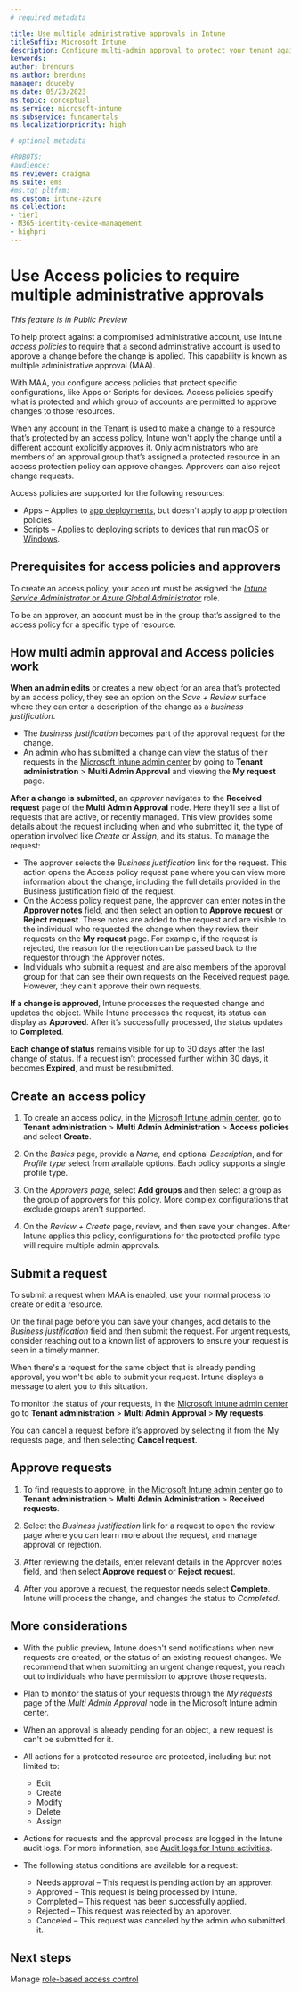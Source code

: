 ```yaml
---
# required metadata

title: Use multiple administrative approvals in Intune
titleSuffix: Microsoft Intune
description: Configure multi-admin approval to protect your tenant against the use of compromised administrative accounts in Intune.
keywords:
author: brenduns
ms.author: brenduns
manager: dougeby
ms.date: 05/23/2023
ms.topic: conceptual
ms.service: microsoft-intune
ms.subservice: fundamentals
ms.localizationpriority: high

# optional metadata

#ROBOTS:
#audience:
ms.reviewer: craigma
ms.suite: ems
#ms.tgt_pltfrm:
ms.custom: intune-azure
ms.collection:
- tier1
- M365-identity-device-management
- highpri
---
```


# Use Access policies to require multiple administrative approvals

*This feature is in Public Preview*

To help protect against a compromised administrative account, use Intune *access policies* to require that a second administrative account is used to approve a change before the change is applied. This capability is known as multiple administrative approval (MAA).

With MAA, you configure access policies that protect specific configurations, like Apps or Scripts for devices. Access policies specify what is protected and which group of accounts are permitted to approve changes to those resources.

When any account in the Tenant is used to make a change to a resource that’s protected by an access policy, Intune won't apply the change until a different account explicitly approves it. Only administrators who are members of an approval group that’s assigned a protected resource in an access protection policy can approve changes. Approvers can also reject change requests.

Access policies are supported for the following resources:

- Apps – Applies to [app deployments](../apps/apps-add.md), but doesn't apply to app protection policies.
- Scripts – Applies to deploying scripts to devices that run [macOS](../apps/macos-shell-scripts.md) or [Windows](../apps/intune-management-extension.md).

## Prerequisites for access policies and approvers

To create an access policy, your account must be assigned the [*Intune Service Administrator* or *Azure Global Administrator*](../fundamentals/role-based-access-control.md) role.

To be an approver, an account must be in the group that’s assigned to the access policy for a specific type of resource.

## How multi admin approval and Access policies work

**When an admin edits** or creates a new object for an area that’s protected by an access policy, they see an option on the *Save + Review* surface where they can enter a description of the change as a *business justification*.

- The *business justification* becomes part of the approval request for the change.
- An admin who has submitted a change can view the status of their requests in the [Microsoft Intune admin center](https://go.microsoft.com/fwlink/?linkid=2109431) by going to **Tenant administration** > **Multi Admin Approval** and viewing the **My request** page.

**After a change is submitted**, an *approver* navigates to the **Received request** page of the **Multi Admin Approval** node. Here they’ll see a list of requests that are active, or recently managed. This view provides some details about the request including when and who submitted it, the type of operation involved like *Create* or *Assign*, and its status. To manage the request:

- The approver selects the *Business justification* link for the request. This action opens the Access policy request pane where you can view more information about the change, including the full details provided in the Business justification field of the request.
- On the Access policy request pane, the approver can enter notes in the **Approver notes** field, and then select an option to **Approve request** or **Reject request**. These notes are added to the request and are visible to the individual who requested the change when they review their requests on the **My request** page. For example, if the request is rejected, the reason for the rejection can be passed back to the requestor through the Approver notes.
- Individuals who submit a request and are also members of the approval group for that can see their own requests on the Received request page. However, they can't approve their own requests.

**If a change is approved**, Intune processes the requested change and updates the object. While Intune processes the request, its status can display as **Approved**. After it’s successfully processed, the status updates to **Completed**.

**Each change of status** remains visible for up to 30 days after the last change of status. If a request isn’t processed further within 30 days, it becomes **Expired**, and must be resubmitted.

## Create an access policy

1. To create an access policy, in the [Microsoft Intune admin center](https://go.microsoft.com/fwlink/?linkid=2109431), go to **Tenant administration** > **Multi Admin Administration** > **Access policies** and select **Create**.

2. On the *Basics* page, provide a *Name*, and optional *Description*, and for *Profile type* select from available options. Each policy supports a single profile type.

   <!-- The following screen capture shows a new policy with **Apps**  selected for the profile type.  -->

3. On the *Approvers page*, select **Add groups** and then select a group as the group of approvers for this policy. More complex configurations that exclude groups aren't supported.

4. On the *Review + Create* page, review, and then save your changes. After Intune applies this policy, configurations for the protected profile type will require multiple admin approvals.

## Submit a request

To submit a request when MAA is enabled, use your normal process to create or edit a resource.

On the final page before you can save your changes, add details to the *Business justification* field and then submit the request. For urgent requests, consider reaching out to a known list of approvers to ensure your request is seen in a timely manner.

When there's a request for the same object that is already pending approval, you won't be able to submit your request. Intune displays a message to alert you to this situation.

To monitor the status of your requests, in the [Microsoft Intune admin center](https://go.microsoft.com/fwlink/?linkid=2109431) go to **Tenant administration** > **Multi Admin Approval** > **My requests**.

You can cancel a request before it’s approved by selecting it from the My requests page, and then selecting **Cancel request**.

## Approve requests

1. To find requests to approve, in the [Microsoft Intune admin center](https://go.microsoft.com/fwlink/?linkid=2109431) go to **Tenant administration** > **Multi Admin Administration** > **Received requests**.

2. Select the *Business justification* link for a request to open the review page where you can learn more about the request, and manage approval or rejection.

3. After reviewing the details, enter relevant details in the Approver notes field, and then select **Approve request** or **Reject request**.

4. After you approve a request, the requestor needs select **Complete**.  Intune will process the change, and changes the status to *Completed.*

## More considerations

- With the public preview, Intune doesn't send notifications when new requests are created, or the status of an existing request changes. We recommend that when submitting an urgent change request, you reach out to individuals who have permission to approve those requests.

- Plan to monitor the status of your requests through the *My requests* page of the *Multi Admin Approval* node in the Microsoft Intune admin center.

- When an approval is already pending for an object, a new request is can't be submitted for it.

- All actions for a protected resource are protected, including but not limited to:
  - Edit
  - Create
  - Modify
  - Delete
  - Assign

- Actions for requests and the approval process are logged in the Intune audit logs. For more information, see [Audit logs for Intune activities](../fundamentals/monitor-audit-logs.md).

- The following status conditions are available for a request:
  - Needs approval – This request is pending action by an approver.
  - Approved – This request is being processed by Intune.
  - Completed – This request has been successfully applied.
  - Rejected – This request was rejected by an approver.
  - Canceled – This request was canceled by the admin who submitted it.

## Next steps

Manage [role-based access control](../fundamentals/role-based-access-control.md)